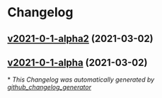 # Changelog

## [v2021-0-1-alpha2](https://github.com/madeinoz67/cookiecutter-kicad-demo/tree/v2021-0-1-alpha2) (2021-03-02)

## [v2021-0-1-alpha](https://github.com/madeinoz67/cookiecutter-kicad-demo/tree/v2021-0-1-alpha) (2021-03-02)



\* *This Changelog was automatically generated by [github_changelog_generator](https://github.com/github-changelog-generator/github-changelog-generator)*
